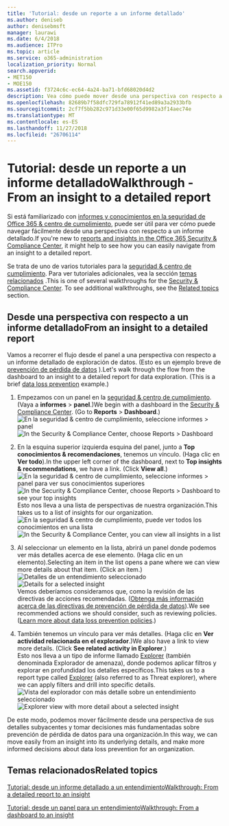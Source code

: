 ```yaml
---
title: 'Tutorial: desde un reporte a un informe detallado'
ms.author: deniseb
author: denisebmsft
manager: laurawi
ms.date: 6/4/2018
ms.audience: ITPro
ms.topic: article
ms.service: o365-administration
localization_priority: Normal
search.appverid:
- MET150
- MOE150
ms.assetid: f3724c6c-ec64-4a24-ba71-bfd68020d4d2
description: Vea cómo puede mover desde una perspectiva con respecto a un informe detallado de la seguridad &amp; centro de cumplimiento de normas a través de un ejemplo de prevención de pérdida de datos.
ms.openlocfilehash: 82689b7f58dfc729fa78912f41ed89a3a2933bfb
ms.sourcegitcommit: 2cf7f5bb282c971d33e00f65d9982a3f14aec74e
ms.translationtype: MT
ms.contentlocale: es-ES
ms.lasthandoff: 11/27/2018
ms.locfileid: "26706114"
---
```

# <a name="walkthrough---from-an-insight-to-a-detailed-report"></a><span data-ttu-id="36998-103">Tutorial: desde un reporte a un informe detallado</span><span class="sxs-lookup"><span data-stu-id="36998-103">Walkthrough - From an insight to a detailed report</span></span>

<span data-ttu-id="36998-104">Si está familiarizado con [informes y conocimientos en la seguridad de Office 365 &amp; centro de cumplimiento](reports-and-insights-in-security-and-compliance.md), puede ser útil para ver cómo puede navegar fácilmente desde una perspectiva con respecto a un informe detallado.</span><span class="sxs-lookup"><span data-stu-id="36998-104">If you're new to [reports and insights in the Office 365 Security &amp; Compliance Center](reports-and-insights-in-security-and-compliance.md), it might help to see how you can easily navigate from an insight to a detailed report.</span></span> 
  
<span data-ttu-id="36998-p101">Se trata de uno de varios tutoriales para la [seguridad &amp; centro de cumplimiento](https://security.microsoft.com). Para ver tutoriales adicionales, vea la sección [temas relacionados](#related-topics) .</span><span class="sxs-lookup"><span data-stu-id="36998-p101">This is one of several walkthroughs for the [Security &amp; Compliance Center](https://security.microsoft.com). To see additional walkthroughs, see the [Related topics](#related-topics) section.</span></span> 
  
## <a name="from-an-insight-to-a-detailed-report"></a><span data-ttu-id="36998-107">Desde una perspectiva con respecto a un informe detallado</span><span class="sxs-lookup"><span data-stu-id="36998-107">From an insight to a detailed report</span></span>

<span data-ttu-id="36998-p102">Vamos a recorrer el flujo desde el panel a una perspectiva con respecto a un informe detallado de exploración de datos. (Esto es un ejemplo breve de [prevención de pérdida de datos](data-loss-prevention-policies.md) ).</span><span class="sxs-lookup"><span data-stu-id="36998-p102">Let's walk through the flow from the dashboard to an insight to a detailed report for data exploration. (This is a brief [data loss prevention](data-loss-prevention-policies.md) example.)</span></span> 
  
1. <span data-ttu-id="36998-p103">Empezamos con un panel en la [seguridad &amp; centro de cumplimiento](https://security.microsoft.com). (Vaya a **informes** \> **panel**.)</span><span class="sxs-lookup"><span data-stu-id="36998-p103">We begin with a dashboard in the [Security &amp; Compliance Center](https://security.microsoft.com). (Go to **Reports** \> **Dashboard**.)</span></span><br/><span data-ttu-id="36998-112">![En la seguridad &amp; centro de cumplimiento, seleccione informes \> panel](media/2a668c3d-3fa3-4e37-8149-46989b33ae8c.png)</span><span class="sxs-lookup"><span data-stu-id="36998-112">![In the Security &amp; Compliance Center, choose Reports \> Dashboard](media/2a668c3d-3fa3-4e37-8149-46989b33ae8c.png)</span></span>
  
2. <span data-ttu-id="36998-p104">En la esquina superior izquierda esquina del panel, junto a **Top conocimientos &amp; recomendaciones**, tenemos un vínculo. (Haga clic en **Ver todo**).</span><span class="sxs-lookup"><span data-stu-id="36998-p104">In the upper left corner of the dashboard, next to **Top insights &amp; recommendations**, we have a link. (Click **View all**.)</span></span><br/><span data-ttu-id="36998-115">![En la seguridad &amp; centro de cumplimiento, seleccione informes \> panel para ver sus conocimientos superiores](media/9bb64e11-494f-40a4-ab3d-8d3c7789f300.png)</span><span class="sxs-lookup"><span data-stu-id="36998-115">![In the Security &amp; Compliance Center, choose Reports \> Dashboard to see your top insights](media/9bb64e11-494f-40a4-ab3d-8d3c7789f300.png)</span></span><br/><span data-ttu-id="36998-116">Esto nos lleva a una lista de perspectivas de nuestra organización.</span><span class="sxs-lookup"><span data-stu-id="36998-116">This takes us to a list of insights for our organization.</span></span><br/><span data-ttu-id="36998-117">![En la seguridad &amp; centro de cumplimiento, puede ver todos los conocimientos en una lista](media/1289af77-bf5a-444a-97a1-03d8a83f75a9.png)</span><span class="sxs-lookup"><span data-stu-id="36998-117">![In the Security &amp; Compliance Center, you can view all insights in a list](media/1289af77-bf5a-444a-97a1-03d8a83f75a9.png)</span></span>
  
3. <span data-ttu-id="36998-p105">Al seleccionar un elemento en la lista, abrirá un panel donde podemos ver más detalles acerca de ese elemento. (Haga clic en un elemento).</span><span class="sxs-lookup"><span data-stu-id="36998-p105">Selecting an item in the list opens a pane where we can view more details about that item. (Click an item.)</span></span><br/><span data-ttu-id="36998-120">![Detalles de un entendimiento seleccionado](media/dcbb389f-23b0-4031-b789-4a49068af85a.png)</span><span class="sxs-lookup"><span data-stu-id="36998-120">![Details for a selected insight](media/dcbb389f-23b0-4031-b789-4a49068af85a.png)</span></span><br/><span data-ttu-id="36998-p106">Vemos deberíamos consideramos que, como la revisión de las directivas de acciones recomendadas. ([Obtenga más información acerca de las directivas de prevención de pérdida de datos](data-loss-prevention-policies.md)).</span><span class="sxs-lookup"><span data-stu-id="36998-p106">We see recommended actions we should consider, such as reviewing policies. ([Learn more about data loss prevention policies](data-loss-prevention-policies.md).)</span></span>
    
4. <span data-ttu-id="36998-p107">También tenemos un vínculo para ver más detalles. (Haga clic en **Ver actividad relacionada en el explorador**.)</span><span class="sxs-lookup"><span data-stu-id="36998-p107">We also have a link to view more details. (Click **See related activity in Explorer**.)</span></span><br/><span data-ttu-id="36998-125">Esto nos lleva a un tipo de informe llamado [Explorer](use-explorer-in-security-and-compliance.md) (también denominada Explorador de amenaza), donde podemos aplicar filtros y explorar en profundidad los detalles específicos.</span><span class="sxs-lookup"><span data-stu-id="36998-125">This takes us to a report type called [Explorer](use-explorer-in-security-and-compliance.md) (also referred to as Threat explorer), where we can apply filters and drill into specific details.</span></span><br/><span data-ttu-id="36998-126">![Vista del explorador con más detalle sobre un entendimiento seleccionado](media/3ad15b15-7158-44b7-beda-013351bd868e.png)</span><span class="sxs-lookup"><span data-stu-id="36998-126">![Explorer view with more detail about a selected insight](media/3ad15b15-7158-44b7-beda-013351bd868e.png)</span></span>
  
<span data-ttu-id="36998-127">De este modo, podemos mover fácilmente desde una perspectiva de sus detalles subyacentes y tomar decisiones más fundamentadas sobre prevención de pérdida de datos para una organización.</span><span class="sxs-lookup"><span data-stu-id="36998-127">In this way, we can move easily from an insight into its underlying details, and make more informed decisions about data loss prevention for an organization.</span></span>
  
## <a name="related-topics"></a><span data-ttu-id="36998-128">Temas relacionados</span><span class="sxs-lookup"><span data-stu-id="36998-128">Related topics</span></span>

[<span data-ttu-id="36998-129">Tutorial: desde un informe detallado a un entendimiento</span><span class="sxs-lookup"><span data-stu-id="36998-129">Walkthrough: From a detailed report to an insight</span></span>](from-a-detailed-report-to-an-insight.md)
  
[<span data-ttu-id="36998-130">Tutorial: desde un panel para un entendimiento</span><span class="sxs-lookup"><span data-stu-id="36998-130">Walkthrough: From a dashboard to an insight</span></span>](from-a-dashboard-to-an-insight.md)
  

